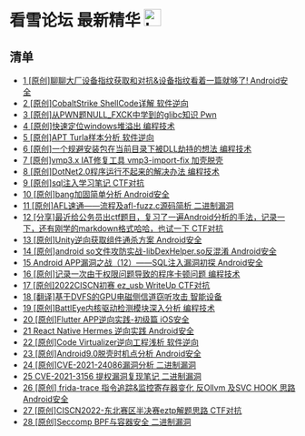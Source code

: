 # 看雪论坛 最新精华 <img src="https://file.ipadown.com/tophub/assets/images/media/bbs.pediy.com.png_50x50.png" width="30" alt="Logo"></img>

## 清单

* [1 [原创]聊聊大厂设备指纹获取和对抗&设备指纹看着一篇就够了! Android安全](https://bbs.pediy.com/thread-273759.htm)
* [2 [原创]CobaltStrike ShellCode详解 软件逆向](https://bbs.pediy.com/thread-273749.htm)
* [3 [原创]从PWN题NULL_FXCK中学到的glibc知识 Pwn](https://bbs.pediy.com/thread-273746.htm)
* [4 [原创]快速定位windows堆溢出 编程技术](https://bbs.pediy.com/thread-273735.htm)
* [5 [原创]APT Turla样本分析 软件逆向](https://bbs.pediy.com/thread-273688.htm)
* [6 [原创]一个规避安装包在当前目录下被DLL劫持的想法 编程技术](https://bbs.pediy.com/thread-273681.htm)
* [7 [原创]vmp3.x IAT修复工具 vmp3-import-fix 加壳脱壳](https://bbs.pediy.com/thread-273676.htm)
* [8 [原创]DotNet2.0程序运行不起来的解决办法 编程技术](https://bbs.pediy.com/thread-273665.htm)
* [9 [原创]sql注入学习笔记 CTF对抗](https://bbs.pediy.com/thread-273655.htm)
* [10 [原创]bang加固简单分析 Android安全](https://bbs.pediy.com/thread-273650.htm)
* [11 [原创]AFL速通——流程及afl-fuzz.c源码简析 二进制漏洞](https://bbs.pediy.com/thread-273639.htm)
* [12 [分享]最近给公务员出ctf题目，复习了一遍Android分析的手法，记录一下，还有刚学的markdown格式哈哈，也试一下 CTF对抗](https://bbs.pediy.com/thread-273624.htm)
* [13 [原创]Unity逆向获取组件通杀方案 Android安全](https://bbs.pediy.com/thread-273616.htm)
* [14 [原创]android so文件攻防实战-libDexHelper.so反混淆 Android安全](https://bbs.pediy.com/thread-273614.htm)
* [15 Android APP漏洞之战（12）——SQL注入漏洞初探 Android安全](https://bbs.pediy.com/thread-273613.htm)
* [16 [原创]记录一次由于权限问题导致的程序卡顿问题 编程技术](https://bbs.pediy.com/thread-273610.htm)
* [17 [原创]2022CISCN初赛 ez_usb WriteUp CTF对抗](https://bbs.pediy.com/thread-273571.htm)
* [18 [翻译]基于DVFS的GPU电磁侧信道窃听攻击 智能设备](https://bbs.pediy.com/thread-273554.htm)
* [19 [原创]BattlEye内核驱动检测模块深入分析 编程技术](https://bbs.pediy.com/thread-273548.htm)
* [20 [原创]Flutter APP逆向实践-初级篇 iOS安全](https://bbs.pediy.com/thread-273545.htm)
* [21 React Native Hermes 逆向实践 Android安全](https://bbs.pediy.com/thread-273544.htm)
* [22 [原创]Code Virtualizer逆向工程浅析 软件逆向](https://bbs.pediy.com/thread-273533.htm)
* [23 [原创]Android9.0脱壳时机点分析 Android安全](https://bbs.pediy.com/thread-273530.htm)
* [24 [原创]CVE-2021-24086漏洞分析 二进制漏洞](https://bbs.pediy.com/thread-273526.htm)
* [25 CVE-2021-3156 提权漏洞复现笔记 二进制漏洞](https://bbs.pediy.com/thread-273504.htm)
* [26 [原创] frida-trace 指令追踪&监控寄存器变化 反Ollvm 及SVC HOOK 思路 Android安全](https://bbs.pediy.com/thread-273501.htm)
* [27 [原创]CISCN2022-东北赛区半决赛eztp解题思路 CTF对抗](https://bbs.pediy.com/thread-273500.htm)
* [28 [原创]Seccomp BPF与容器安全 二进制漏洞](https://bbs.pediy.com/thread-273495.htm)
